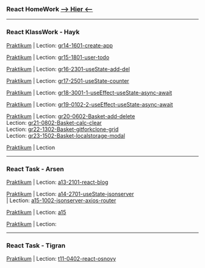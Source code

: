 ### React HomeWork [**--> Hier <--**](https://github.com/St-ton/REACT/tree/master/HomeWork/)<br/>

---

### React KlassWork - Hayk

[Praktikum](https://github.com/St-ton/REACT/tree/master/gr14-1601-create-app/) | Lection:
[gr14-1601-create-app](<https://vimeo.com/789705093/b87c37c186?embedded=true&source=vimeo_logo&owner=180459310>)<br/>

[Praktikum](https://github.com/St-ton/REACT/tree/master/gr15-1801-user-todo/app) | Lection:
[gr15-1801-user-todo](<https://vimeo.com/790408238/4502b637b5?embedded=true&source=vimeo_logo&owner=180459310>)<br/>

[Praktikum](https://github.com/St-ton/REACT/tree/master/gr16-2301-useState-add-del) | Lection:
[gr16-2301-useState-add-del](<https://vimeo.com/791847569/22dac60bea?embedded=true&source=vimeo_logo&owner=180459310>)<br/>

[Praktikum](https://github.com/St-ton/REACT/tree/master/gr17-2501-useState-counter) | Lection:
[gr17-2501-useState-counter](<https://vimeo.com/792585756/1b0f7c0cd1?embedded=true&source=vimeo_logo&owner=180459310>)<br/>

[Praktikum](https://github.com/St-ton/REACT/tree/master/gr18-3001-1-useEffect-useState-async-await) | Lection:
[gr18-3001-1-useEffect-useState-async-await](<https://vimeo.com/794103393/d28a749701?embedded=true&source=vimeo_logo&owner=180459310>)<br/>

[Praktikum](https://github.com/St-ton/REACT/tree/master/gr19-0102-2-useEffect-useState-async-await) | Lection:
[gr19-0102-2-useEffect-useState-async-await](<https://vimeo.com/794852024/db6bc1498d?embedded=true&source=vimeo_logo&owner=180459310>)<br/>

[Praktikum](https://github.com/St-ton/REACT/tree/master/gr20-22-06-1502-BASKET-localstorage-modal) | Lection:
[gr20-0602-Basket-add-delete](<https://vimeo.com/796258611/c816e23c98?embedded=true&source=vimeo_logo&owner=180459310>)<br/> Lection: [gr21-0802-Basket-calc-clear](<https://vimeo.com/796982081/cb4322c9ce?embedded=true&source=vimeo_logo&owner=180459310>)<br/> Lection:
[gr22-1302-Basket-gitforkclone-grid](<https://vimeo.com/798368105/dc297116f3?embedded=true&source=vimeo_logo&owner=180459310>)<br/>
 Lection:
[gr23-1502-Basket-localstorage-modal](<https://vimeo.com/799101264/6b587fdbd4?embedded=true&source=vimeo_logo&owner=180459310>)<br/>

[Praktikum](https://github.com/St-ton/REACT/tree/master/) | Lection
[](<>)<br/>

---

### React Task - Arsen

[Praktikum](https://github.com/St-ton/REACT/tree/master/a13-2101-react-blog) | Lection:
[a13-2101-react-blog](<https://vimeo.com/791427199/6aa2cdabae?embedded=true&source=vimeo_logo&owner=180459310>)<br/>

[Praktikum](https://github.com/St-ton/REACT/tree/master/a14-15-2701-1002-useState-jsonserver-axios-router) | Lection:
[a14-2701-useState-jsonserver](<https://vimeo.com/793328890/7087f1e0ae?embedded=true&source=vimeo_logo&owner=180459310>)<br/>| Lection:
[a15-1002-jsonserver-axios-router](<https://vimeo.com/797687358/19196b6055?embedded=true&source=vimeo_logo&owner=180459310>)<br/>


[Praktikum](https://github.com/St-ton/REACT/tree/master/) | Lection:
[a15](<>)<br/>

[Praktikum](https://github.com/St-ton/REACT/tree/master/) | Lection:
[](<>)<br/>

---

### React Task - Tigran

[Praktikum](https://github.com/St-ton/REACT/tree/master/t11-0402-react-osnovy) | Lection:
[t11-0402-react-osnovy](<https://vimeo.com/795858521/6edb048517?embedded=true&source=vimeo_logo&owner=180459310>)<br/>